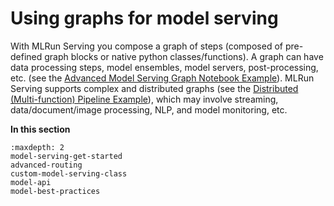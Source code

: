 # Using graphs for model serving

With MLRun Serving you compose a graph of steps (composed of pre-defined graph blocks or native python classes/functions). A graph can have data processing steps, model ensembles, model servers, post-processing, etc. (see the [Advanced Model Serving Graph Notebook Example](./graph-example.ipynb)). MLRun Serving supports complex and distributed graphs (see the [Distributed (Multi-function) Pipeline Example](./distributed-graph.ipynb)), which may involve streaming, data/document/image processing, NLP, and model monitoring, etc.

**In this section**

```{toctree}
:maxdepth: 2
model-serving-get-started
advanced-routing
custom-model-serving-class
model-api
model-best-practices
```
